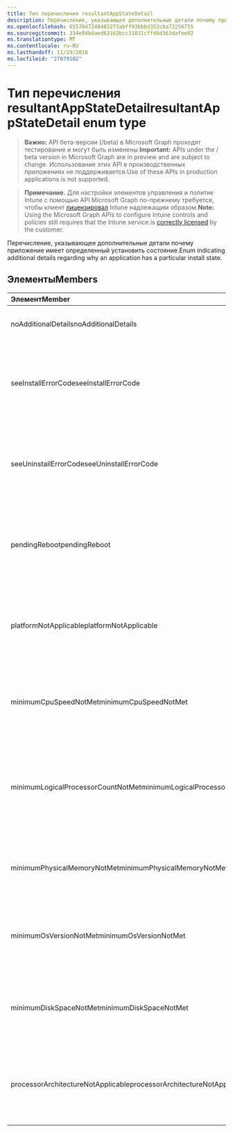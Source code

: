 ```yaml
---
title: Тип перечисления resultantAppStateDetail
description: Перечисление, указывающее дополнительные детали почему приложение имеет определенный установить состояние.
ms.openlocfilehash: 6557047249483273abff93bbbd352cba72256755
ms.sourcegitcommit: 334e84b4aed63162bcc31831cffd6d363dafee02
ms.translationtype: MT
ms.contentlocale: ru-RU
ms.lasthandoff: 11/29/2018
ms.locfileid: "27079102"
---
```

# <a name="resultantappstatedetail-enum-type"></a><span data-ttu-id="6f1dc-103">Тип перечисления resultantAppStateDetail</span><span class="sxs-lookup"><span data-stu-id="6f1dc-103">resultantAppStateDetail enum type</span></span>

> <span data-ttu-id="6f1dc-104">**Важно:** API бета-версии (/beta) в Microsoft Graph проходят тестирование и могут быть изменены.</span><span class="sxs-lookup"><span data-stu-id="6f1dc-104">**Important:** APIs under the / beta version in Microsoft Graph are in preview and are subject to change.</span></span> <span data-ttu-id="6f1dc-105">Использование этих API в производственных приложениях не поддерживается.</span><span class="sxs-lookup"><span data-stu-id="6f1dc-105">Use of these APIs in production applications is not supported.</span></span>

> <span data-ttu-id="6f1dc-106">**Примечание.** Для настройки элементов управления и политик Intune с помощью API Microsoft Graph по-прежнему требуется, чтобы клиент [лицензировал](https://go.microsoft.com/fwlink/?linkid=839381) Intune надлежащим образом.</span><span class="sxs-lookup"><span data-stu-id="6f1dc-106">**Note:** Using the Microsoft Graph APIs to configure Intune controls and policies still requires that the Intune service is [correctly licensed](https://go.microsoft.com/fwlink/?linkid=839381) by the customer.</span></span>

<span data-ttu-id="6f1dc-107">Перечисление, указывающее дополнительные детали почему приложение имеет определенный установить состояние.</span><span class="sxs-lookup"><span data-stu-id="6f1dc-107">Enum indicating additional details regarding why an application has a particular install state.</span></span>
## <a name="members"></a><span data-ttu-id="6f1dc-108">Элементы</span><span class="sxs-lookup"><span data-stu-id="6f1dc-108">Members</span></span>
|<span data-ttu-id="6f1dc-109">Элемент</span><span class="sxs-lookup"><span data-stu-id="6f1dc-109">Member</span></span>|<span data-ttu-id="6f1dc-110">Значение</span><span class="sxs-lookup"><span data-stu-id="6f1dc-110">Value</span></span>|<span data-ttu-id="6f1dc-111">Description</span><span class="sxs-lookup"><span data-stu-id="6f1dc-111">Description</span></span>|
|:---|:---|:---|
|<span data-ttu-id="6f1dc-112">noAdditionalDetails</span><span class="sxs-lookup"><span data-stu-id="6f1dc-112">noAdditionalDetails</span></span>|<span data-ttu-id="6f1dc-113">0</span><span class="sxs-lookup"><span data-stu-id="6f1dc-113">0</span></span>|<span data-ttu-id="6f1dc-114">Нет дополнительных сведений о доступны.</span><span class="sxs-lookup"><span data-stu-id="6f1dc-114">No additional details are available.</span></span>|
|<span data-ttu-id="6f1dc-115">seeInstallErrorCode</span><span class="sxs-lookup"><span data-stu-id="6f1dc-115">seeInstallErrorCode</span></span>|<span data-ttu-id="6f1dc-116">2000</span><span class="sxs-lookup"><span data-stu-id="6f1dc-116">2000</span></span>|<span data-ttu-id="6f1dc-117">Сбой при установке приложения.</span><span class="sxs-lookup"><span data-stu-id="6f1dc-117">Application failed to install.</span></span> <span data-ttu-id="6f1dc-118">Свойству код ошибки для получения дополнительных сведений см.</span><span class="sxs-lookup"><span data-stu-id="6f1dc-118">See error code property for more details.</span></span>|
|<span data-ttu-id="6f1dc-119">seeUninstallErrorCode</span><span class="sxs-lookup"><span data-stu-id="6f1dc-119">seeUninstallErrorCode</span></span>|<span data-ttu-id="6f1dc-120">4000</span><span class="sxs-lookup"><span data-stu-id="6f1dc-120">4000</span></span>|<span data-ttu-id="6f1dc-121">Не удалось удалить приложение.</span><span class="sxs-lookup"><span data-stu-id="6f1dc-121">Application failed to uninstall.</span></span> <span data-ttu-id="6f1dc-122">Свойству код ошибки для получения дополнительных сведений см.</span><span class="sxs-lookup"><span data-stu-id="6f1dc-122">See error code property for more details.</span></span>|
|<span data-ttu-id="6f1dc-123">pendingReboot</span><span class="sxs-lookup"><span data-stu-id="6f1dc-123">pendingReboot</span></span>|<span data-ttu-id="6f1dc-124">5000</span><span class="sxs-lookup"><span data-stu-id="6f1dc-124">5000</span></span>|<span data-ttu-id="6f1dc-125">Устройства необходимо перезагрузить компьютер для завершения установки приложения.</span><span class="sxs-lookup"><span data-stu-id="6f1dc-125">Device must be rebooted to complete installation of the application.</span></span>|
|<span data-ttu-id="6f1dc-126">platformNotApplicable</span><span class="sxs-lookup"><span data-stu-id="6f1dc-126">platformNotApplicable</span></span>|<span data-ttu-id="6f1dc-127">-1006</span><span class="sxs-lookup"><span data-stu-id="6f1dc-127">-1006</span></span>|<span data-ttu-id="6f1dc-128">Приложение не применяется к этой платформе.</span><span class="sxs-lookup"><span data-stu-id="6f1dc-128">Application is not applicable to this platform.</span></span> <span data-ttu-id="6f1dc-129">(например приложения для Android нацелено на IOS)</span><span class="sxs-lookup"><span data-stu-id="6f1dc-129">(e.g. Android app targeted to IOS)</span></span>|
|<span data-ttu-id="6f1dc-130">minimumCpuSpeedNotMet</span><span class="sxs-lookup"><span data-stu-id="6f1dc-130">minimumCpuSpeedNotMet</span></span>|<span data-ttu-id="6f1dc-131">-1005</span><span class="sxs-lookup"><span data-stu-id="6f1dc-131">-1005</span></span>|<span data-ttu-id="6f1dc-132">Скорость ЦП на целевом устройстве меньше, чем настроенные как минимум.</span><span class="sxs-lookup"><span data-stu-id="6f1dc-132">CPU speed on the target device is less than the configured minimum.</span></span>|
|<span data-ttu-id="6f1dc-133">minimumLogicalProcessorCountNotMet</span><span class="sxs-lookup"><span data-stu-id="6f1dc-133">minimumLogicalProcessorCountNotMet</span></span>|<span data-ttu-id="6f1dc-134">-1004</span><span class="sxs-lookup"><span data-stu-id="6f1dc-134">-1004</span></span>|<span data-ttu-id="6f1dc-135">Количество логических процессоров на целевом устройстве меньше, чем настроенные как минимум.</span><span class="sxs-lookup"><span data-stu-id="6f1dc-135">Count of logical processors on the target device is less than the configured minimum.</span></span>|
|<span data-ttu-id="6f1dc-136">minimumPhysicalMemoryNotMet</span><span class="sxs-lookup"><span data-stu-id="6f1dc-136">minimumPhysicalMemoryNotMet</span></span>|<span data-ttu-id="6f1dc-137">-1003</span><span class="sxs-lookup"><span data-stu-id="6f1dc-137">-1003</span></span>|<span data-ttu-id="6f1dc-138">Объем ОЗУ на целевом устройстве меньше, чем настроенные как минимум.</span><span class="sxs-lookup"><span data-stu-id="6f1dc-138">Amount of RAM on the target device is less than the configured minimum.</span></span>|
|<span data-ttu-id="6f1dc-139">minimumOsVersionNotMet</span><span class="sxs-lookup"><span data-stu-id="6f1dc-139">minimumOsVersionNotMet</span></span>|<span data-ttu-id="6f1dc-140">-1002</span><span class="sxs-lookup"><span data-stu-id="6f1dc-140">-1002</span></span>|<span data-ttu-id="6f1dc-141">Версия операционной системы на целевом устройстве меньше, чем настроенные как минимум.</span><span class="sxs-lookup"><span data-stu-id="6f1dc-141">OS version on the target device is less than the configured minimum.</span></span>|
|<span data-ttu-id="6f1dc-142">minimumDiskSpaceNotMet</span><span class="sxs-lookup"><span data-stu-id="6f1dc-142">minimumDiskSpaceNotMet</span></span>|<span data-ttu-id="6f1dc-143">-1001</span><span class="sxs-lookup"><span data-stu-id="6f1dc-143">-1001</span></span>|<span data-ttu-id="6f1dc-144">Объем свободного места на устройстве конечного меньше, чем настроенные как минимум.</span><span class="sxs-lookup"><span data-stu-id="6f1dc-144">Available disk space on the target device is less than the configured minimum.</span></span>|
|<span data-ttu-id="6f1dc-145">processorArchitectureNotApplicable</span><span class="sxs-lookup"><span data-stu-id="6f1dc-145">processorArchitectureNotApplicable</span></span>|<span data-ttu-id="6f1dc-146">-1000</span><span class="sxs-lookup"><span data-stu-id="6f1dc-146">-1000</span></span>|<span data-ttu-id="6f1dc-147">Архитектура устройство (например x86/amd64) не применимо для приложения.</span><span class="sxs-lookup"><span data-stu-id="6f1dc-147">Device architecture (e.g. x86/amd64) is not applicable for the application.</span></span>|






